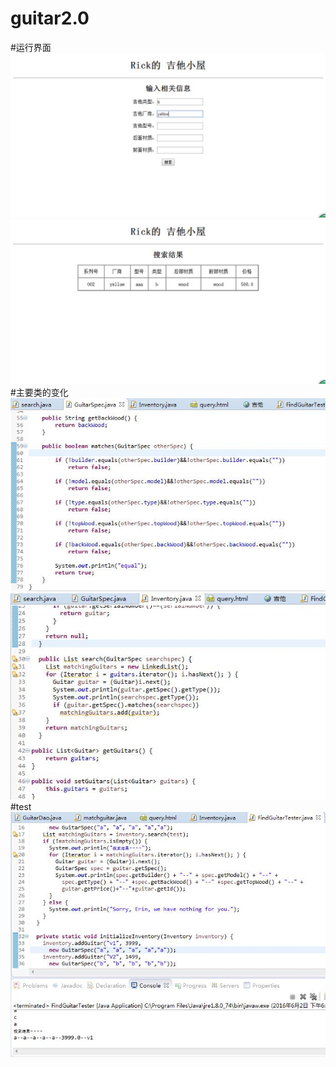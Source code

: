 # guitar2.0
#运行界面
![images](https://github.com/icermm/guitar2.0/blob/master/images/1.jpg)
![images](https://github.com/icermm/guitar2.0/blob/master/images/2.jpg)
#主要类的变化
![images](https://github.com/icermm/guitar2.0/blob/master/images/3.jpg)
![images](https://github.com/icermm/guitar2.0/blob/master/images/4.jpg)
#test
![images](https://github.com/icermm/guitar2.0/blob/master/images/6.jpg)
